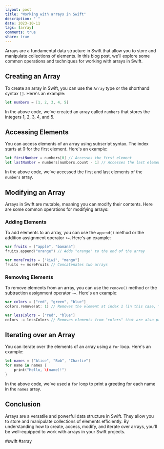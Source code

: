 ```yaml
---
layout: post
title: "Working with arrays in Swift"
description: " "
date: 2023-10-11
tags: [array]
comments: true
share: true
---
```


Arrays are a fundamental data structure in Swift that allow you to store and manipulate collections of elements. In this blog post, we'll explore some common operations and techniques for working with arrays in Swift.

## Creating an Array

To create an array in Swift, you can use the `Array` type or the shorthand syntax `[]`. Here's an example:

```swift
let numbers = [1, 2, 3, 4, 5]
```

In the above code, we've created an array called `numbers` that stores the integers 1, 2, 3, 4, and 5.

## Accessing Elements

You can access elements of an array using subscript syntax. The index starts at 0 for the first element. Here's an example:

```swift
let firstNumber = numbers[0] // Accesses the first element
let lastNumber = numbers[numbers.count - 1] // Accesses the last element
```

In the above code, we've accessed the first and last elements of the `numbers` array.

## Modifying an Array

Arrays in Swift are mutable, meaning you can modify their contents. Here are some common operations for modifying arrays:

### Adding Elements

To add elements to an array, you can use the `append()` method or the addition assignment operator `+=`. Here's an example:

```swift
var fruits = ["apple", "banana"]
fruits.append("orange") // Adds "orange" to the end of the array

var moreFruits = ["kiwi", "mango"]
fruits += moreFruits // Concatenates two arrays
```

### Removing Elements

To remove elements from an array, you can use the `remove()` method or the subtraction assignment operator `-=`. Here's an example:

```swift
var colors = ["red", "green", "blue"]
colors.remove(at: 1) // Removes the element at index 1 (in this case, "green")

var lessColors = ["red", "blue"]
colors -= lessColors // Removes elements from "colors" that are also present in "lessColors"
```

## Iterating over an Array

You can iterate over the elements of an array using a `for` loop. Here's an example:

```swift
let names = ["Alice", "Bob", "Charlie"]
for name in names {
    print("Hello, \(name)!")
}
```

In the above code, we've used a `for` loop to print a greeting for each name in the `names` array.

## Conclusion

Arrays are a versatile and powerful data structure in Swift. They allow you to store and manipulate collections of elements efficiently. By understanding how to create, access, modify, and iterate over arrays, you'll be well-equipped to work with arrays in your Swift projects.

#swift #array